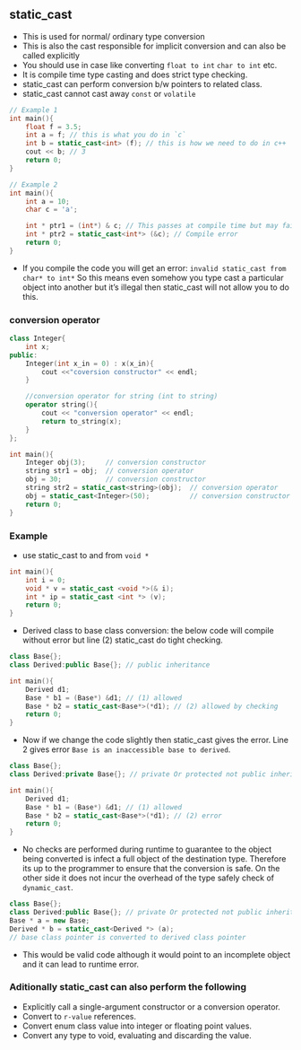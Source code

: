 ## static_cast ##
- This is used for normal/ ordinary type conversion
- This is also the cast responsible for implicit conversion and can also be called explicitly
- You should use in case like converting `float to int` `char to int` etc.
- It is compile time type casting and does strict type checking.
- static_cast can perform conversion b/w pointers to related class.
- static_cast cannot cast away `const` or `volatile`

```cpp
// Example 1
int main(){
    float f = 3.5;
    int a = f; // this is what you do in `c`
    int b = static_cast<int> (f); // this is how we need to do in c++
    cout << b; // 3
    return 0;
}

// Example 2
int main(){
    int a = 10;
    char c = 'a';

    int * ptr1 = (int*) & c; // This passes at compile time but may fail at runtime
    int * ptr2 = static_cast<int*> (&c); // Compile error
    return 0;
}
``` 
- If you compile the code you will get an error: `invalid static_cast from char* to int*` So this means even somehow you type cast a particular object into another but it’s illegal then static_cast will not allow you to do this.

### conversion operator ###
```cpp
class Integer{
    int x;
public:
    Integer(int x_in = 0) : x(x_in){
        cout <<"coversion constructor" << endl;
    }

    //conversion operator for string (int to string)
    operator string(){
        cout << "conversion operator" << endl;
        return to_string(x);
    }
};

int main(){
    Integer obj(3);     // conversion constructor
    string str1 = obj;  // conversion operator
    obj = 30;           // conversion constructor
    string str2 = static_cast<string>(obj);  // conversion operator
    obj = static_cast<Integer>(50);          // conversion constructor
    return 0;
}
```
### Example ##
- use static_cast to and from `void *`
```cpp
int main(){
    int i = 0;
    void * v = static_cast <void *>(& i);
    int * ip = static_cast <int *> (v);
    return 0;
}
```
- Derived class to base class conversion: the below code will compile without error
but line (2) static_cast do tight checking.
```cpp
class Base{};
class Derived:public Base{}; // public inheritance

int main(){
    Derived d1;
    Base * b1 = (Base*) &d1; // (1) allowed
    Base * b2 = static_cast<Base*>(*d1); // (2) allowed by checking
    return 0;
}
```
- Now if we change the code slightly then static_cast gives the error. Line 2 gives error `Base is an inaccessible base to derived`.
```cpp
class Base{};
class Derived:private Base{}; // private Or protected not public inheritance

int main(){
    Derived d1;
    Base * b1 = (Base*) &d1; // (1) allowed
    Base * b2 = static_cast<Base*>(*d1); // (2) error
    return 0;
}
```

- No checks are performed during runtime to guarantee to the object being converted is infect a full object of the destination type. Therefore its up to the programmer to ensure that the conversion is safe. On the other side it does not incur the overhead of the type safely check of `dynamic_cast`.
```cpp
class Base{};
class Derived:public Base{}; // private Or protected not public inheritance
Base * a = new Base;
Derived * b = static_cast<Derived *> (a);    
// base class pointer is converted to derived class pointer
```
- This would be valid code although it would point to an incomplete object and it can lead to runtime error.

### Aditionally static_cast can also perform the following ###
- Explicitly call a single-argument constructor or a conversion operator.
- Convert to `r-value` references.
- Convert enum class value into integer or floating point values.
- Convert any type to void, evaluating and discarding the value.